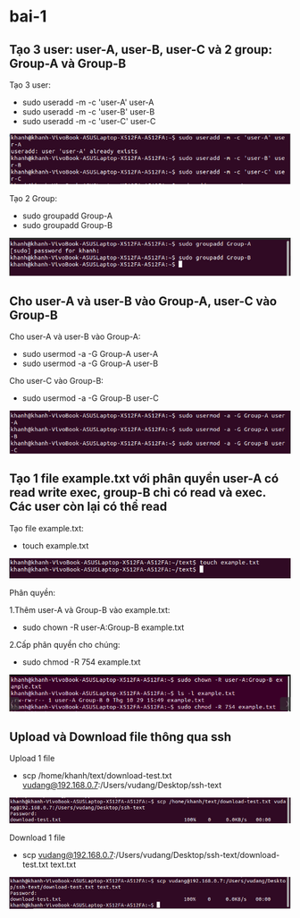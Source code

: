 # bai-1
## Tạo 3 user: user-A, user-B, user-C và 2 group: Group-A và Group-B
Tạo 3 user:
* sudo useradd -m -c 'user-A' user-A
* sudo useradd -m -c 'user-B' user-B
* sudo useradd -m -c 'user-C' user-C

![alt](./images/Selection_002.png)

Tạo 2 Group:
* sudo groupadd Group-A
* sudo groupadd Group-B

![alt](./images/Selection_004.png)

## Cho user-A và user-B vào Group-A, user-C vào Group-B
Cho user-A và user-B vào Group-A:
* sudo usermod -a -G Group-A user-A
* sudo usermod -a -G Group-A user-B

Cho user-C vào Group-B:
* sudo usermod -a -G Group-B user-C

![alt](./images/Selection_003.png)

## Tạo 1 file example.txt với phân quyền user-A có read write exec, group-B chỉ có read và exec. Các user còn lại có thể read
Tạo file example.txt:
 * touch example.txt
 
![alt](./images/Selection_001.png)

Phân quyền:

1.Thêm user-A và Group-B vào example.txt:
 * sudo chown -R user-A:Group-B example.txt
 
2.Cấp phân quyền cho chúng:
 * sudo chmod -R 754 example.txt
 
![alt](./images/Selection_007.png)

## Upload và Download file thông qua ssh

Upload 1 file

* scp /home/khanh/text/download-test.txt vudang@192.168.0.7:/Users/vudang/Desktop/ssh-text

![alt](./images/Selection_008.png)

Download 1 file

* scp vudang@192.168.0.7:/Users/vudang/Desktop/ssh-text/download-test.txt text.txt

![alt](./images/Selection_009.png)

